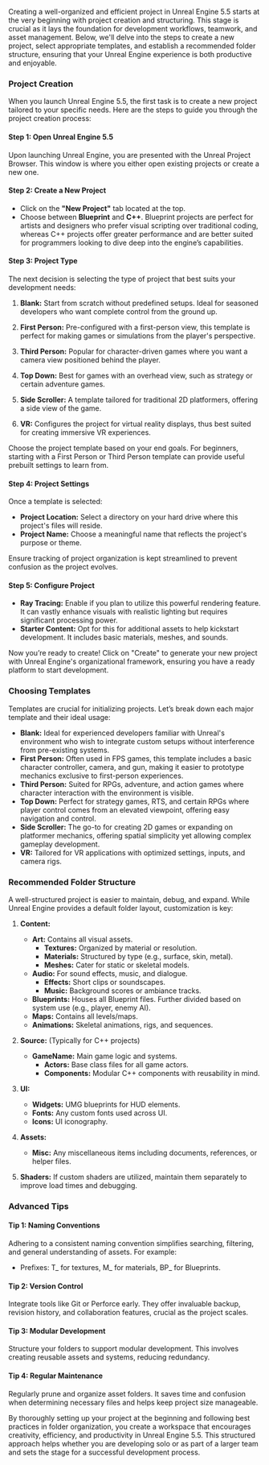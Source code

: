 Creating a well-organized and efficient project in Unreal Engine 5.5 starts at the very beginning with project creation and structuring. This stage is crucial as it lays the foundation for development workflows, teamwork, and asset management. Below, we'll delve into the steps to create a new project, select appropriate templates, and establish a recommended folder structure, ensuring that your Unreal Engine experience is both productive and enjoyable.

### Project Creation

When you launch Unreal Engine 5.5, the first task is to create a new project tailored to your specific needs. Here are the steps to guide you through the project creation process:

#### Step 1: Open Unreal Engine 5.5

Upon launching Unreal Engine, you are presented with the Unreal Project Browser. This window is where you either open existing projects or create a new one.

#### Step 2: Create a New Project

- Click on the **"New Project"** tab located at the top.
- Choose between **Blueprint** and **C++**. Blueprint projects are perfect for artists and designers who prefer visual scripting over traditional coding, whereas C++ projects offer greater performance and are better suited for programmers looking to dive deep into the engine’s capabilities.

#### Step 3: Project Type

The next decision is selecting the type of project that best suits your development needs:

1. **Blank:** Start from scratch without predefined setups. Ideal for seasoned developers who want complete control from the ground up.

2. **First Person:** Pre-configured with a first-person view, this template is perfect for making games or simulations from the player's perspective.

3. **Third Person:** Popular for character-driven games where you want a camera view positioned behind the player.

4. **Top Down:** Best for games with an overhead view, such as strategy or certain adventure games.

5. **Side Scroller:** A template tailored for traditional 2D platformers, offering a side view of the game.

6. **VR:** Configures the project for virtual reality displays, thus best suited for creating immersive VR experiences.

Choose the project template based on your end goals. For beginners, starting with a First Person or Third Person template can provide useful prebuilt settings to learn from.

#### Step 4: Project Settings

Once a template is selected:

- **Project Location:** Select a directory on your hard drive where this project's files will reside.
- **Project Name:** Choose a meaningful name that reflects the project's purpose or theme.

Ensure tracking of project organization is kept streamlined to prevent confusion as the project evolves.

#### Step 5: Configure Project

- **Ray Tracing:** Enable if you plan to utilize this powerful rendering feature. It can vastly enhance visuals with realistic lighting but requires significant processing power.
- **Starter Content:** Opt for this for additional assets to help kickstart development. It includes basic materials, meshes, and sounds.

Now you’re ready to create! Click on "Create" to generate your new project with Unreal Engine's organizational framework, ensuring you have a ready platform to start development.

### Choosing Templates

Templates are crucial for initializing projects. Let’s break down each major template and their ideal usage:

- **Blank:** Ideal for experienced developers familiar with Unreal's environment who wish to integrate custom setups without interference from pre-existing systems.
- **First Person:** Often used in FPS games, this template includes a basic character controller, camera, and gun, making it easier to prototype mechanics exclusive to first-person experiences.
- **Third Person:** Suited for RPGs, adventure, and action games where character interaction with the environment is visible.
- **Top Down:** Perfect for strategy games, RTS, and certain RPGs where player control comes from an elevated viewpoint, offering easy navigation and control.
- **Side Scroller:** The go-to for creating 2D games or expanding on platformer mechanics, offering spatial simplicity yet allowing complex gameplay development.
- **VR:** Tailored for VR applications with optimized settings, inputs, and camera rigs.

### Recommended Folder Structure

A well-structured project is easier to maintain, debug, and expand. While Unreal Engine provides a default folder layout, customization is key:

1. **Content:**
   - **Art:** Contains all visual assets.
     - **Textures:** Organized by material or resolution.
     - **Materials:** Structured by type (e.g., surface, skin, metal).
     - **Meshes:** Cater for static or skeletal models.
   - **Audio:** For sound effects, music, and dialogue.
     - **Effects:** Short clips or soundscapes.
     - **Music:** Background scores or ambiance tracks.
   - **Blueprints:** Houses all Blueprint files. Further divided based on system use (e.g., player, enemy AI).
   - **Maps:** Contains all levels/maps.
   - **Animations:** Skeletal animations, rigs, and sequences.

2. **Source:** (Typically for C++ projects)
   - **GameName:** Main game logic and systems.
     - **Actors:** Base class files for all game actors.
     - **Components:** Modular C++ components with reusability in mind.
   
3. **UI:**
   - **Widgets:** UMG blueprints for HUD elements.
   - **Fonts:** Any custom fonts used across UI.
   - **Icons:** UI iconography.

4. **Assets:**
   - **Misc:** Any miscellaneous items including documents, references, or helper files.
   
5. **Shaders:** If custom shaders are utilized, maintain them separately to improve load times and debugging.

### Advanced Tips

#### Tip 1: Naming Conventions

Adhering to a consistent naming convention simplifies searching, filtering, and general understanding of assets. For example:
- Prefixes: T_ for textures, M_ for materials, BP_ for Blueprints.

#### Tip 2: Version Control

Integrate tools like Git or Perforce early. They offer invaluable backup, revision history, and collaboration features, crucial as the project scales.

#### Tip 3: Modular Development

Structure your folders to support modular development. This involves creating reusable assets and systems, reducing redundancy.

#### Tip 4: Regular Maintenance

Regularly prune and organize asset folders. It saves time and confusion when determining necessary files and helps keep project size manageable.

By thoroughly setting up your project at the beginning and following best practices in folder organization, you create a workspace that encourages creativity, efficiency, and productivity in Unreal Engine 5.5. This structured approach helps whether you are developing solo or as part of a larger team and sets the stage for a successful development process.